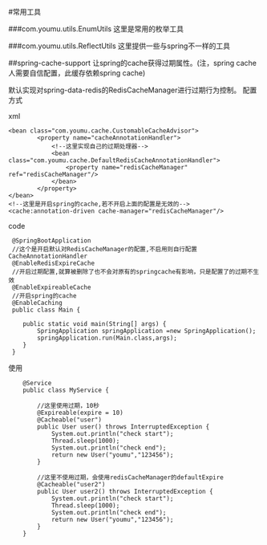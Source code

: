 #常用工具

###com.youmu.utils.EnumUtils
这里是常用的枚举工具

###com.youmu.utils.ReflectUtils
这里提供一些与spring不一样的工具


##spring-cache-support
让spring的cache获得过期属性。(注，spring cache人需要自信配置，此缓存依赖spring cache)

默认实现对spring-data-redis的RedisCacheManager进行过期行为控制。
配置方式

xml

    <bean class="com.youmu.cache.CustomableCacheAdvisor">
            <property name="cacheAnnotationHandler">
                <!--这里实现自己的过期处理器-->
                <bean class="com.youmu.cache.DefaultRedisCacheAnnotationHandler">
                    <property name="redisCacheManager" ref="redisCacheManager"/>
                </bean>
            </property>
    </bean>
    <!--这里是开启spring的cache,若不开启上面的配置是无效的-->
    <cache:annotation-driven cache-manager="redisCacheManager"/>

code

     @SpringBootApplication
     //这个是开启默认对RedisCacheManager的配置,不启用则自行配置CacheAnnotationHandler
     @EnableRedisExpireCache
     //开启过期配置,就算被删除了也不会对原有的springcache有影响，只是配置了的过期不生效
     @EnableExpireableCache
     //开启spring的cache
     @EnableCaching
     public class Main {
     
     	public static void main(String[] args) {
     		SpringApplication springApplication =new SpringApplication();
     		springApplication.run(Main.class,args);
     	}
     }
     
使用

        @Service
        public class MyService {
        
            //这里使用过期，10秒
        	@Expireable(expire = 10)
        	@Cacheable("user")
        	public User user() throws InterruptedException {
        		System.out.println("check start");
        		Thread.sleep(1000);
        		System.out.println("check end");
        		return new User("youmu","123456");
        	}
        	
        	//这里不使用过期，会使用redisCacheManager的defaultExpire
            @Cacheable("user2")
            public User user2() throws InterruptedException {
                System.out.println("check start");
                Thread.sleep(1000);
                System.out.println("check end");
                return new User("youmu","123456");
            }
        }